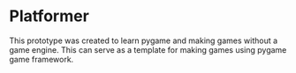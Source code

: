 # Platformer

This prototype was created to learn pygame and making games without a game engine. This can serve as a template for making games using pygame game framework.